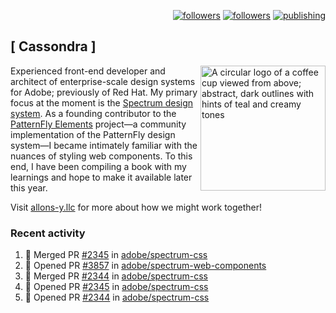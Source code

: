 <p align="right"><a rel="me" href="https://front-end.social/@castastrophe">
    <img alt="followers" title="Follow me on Mastodon" src="https://img.shields.io/mastodon/follow/109297102751309835?domain=https%3A%2F%2Ffront-end.social&label=Follow&logo=mastodon&logoColor=white&style=for-the-badge&labelColor=008080&color=006969"/></a>
  <a href="https://codepen.io/castastrophe/">
    <img alt="followers" title="Follow me on CodePen" src="https://img.shields.io/badge/16-1?color=640464&labelColor=7c007c&style=for-the-badge&logo=codepen&label=Follow"/></a>
<a href="https://castastrophe.medium.com/">
    <img alt="publishing" title="View articles on Medium" src="https://img.shields.io/badge/107-1?color=666&labelColor=444&label=subscribe&logo=medium&logoColor=white&style=for-the-badge"/></a>
</p>

## [&nbsp;Cassondra&nbsp;]

<img align="right" src="https://github-production-user-asset-6210df.s3.amazonaws.com/1840295/253016758-ba468774-1cd3-42c2-8f43-947b5eeb5edf.png" height="200" alt="A circular logo of a coffee cup viewed from above; abstract, dark outlines with hints of teal and creamy tones">

Experienced front-end developer and architect of enterprise-scale design systems for Adobe; previously of Red Hat. My primary focus at the moment is the [Spectrum design system](https://github.com/adobe/spectrum-css). As a founding contributor to the [PatternFly&nbsp;Elements](https://github.com/patternfly/patternfly-elements) project&mdash;a community implementation of the PatternFly design system&mdash;I became intimately familiar with the nuances of styling web components. To this end, I have been compiling a book with my learnings and hope to make it available later this year.

Visit [allons-y.llc](http://allons-y.llc/) for more about how we might work together!

### Recent activity

<!--START_SECTION:activity-->
1. 🎉 Merged PR [#2345](https://github.com/adobe/spectrum-css/pull/2345) in [adobe/spectrum-css](https://github.com/adobe/spectrum-css)
2. 💪 Opened PR [#3857](https://github.com/adobe/spectrum-web-components/pull/3857) in [adobe/spectrum-web-components](https://github.com/adobe/spectrum-web-components)
3. 🎉 Merged PR [#2344](https://github.com/adobe/spectrum-css/pull/2344) in [adobe/spectrum-css](https://github.com/adobe/spectrum-css)
4. 💪 Opened PR [#2345](https://github.com/adobe/spectrum-css/pull/2345) in [adobe/spectrum-css](https://github.com/adobe/spectrum-css)
5. 💪 Opened PR [#2344](https://github.com/adobe/spectrum-css/pull/2344) in [adobe/spectrum-css](https://github.com/adobe/spectrum-css)
<!--END_SECTION:activity-->
